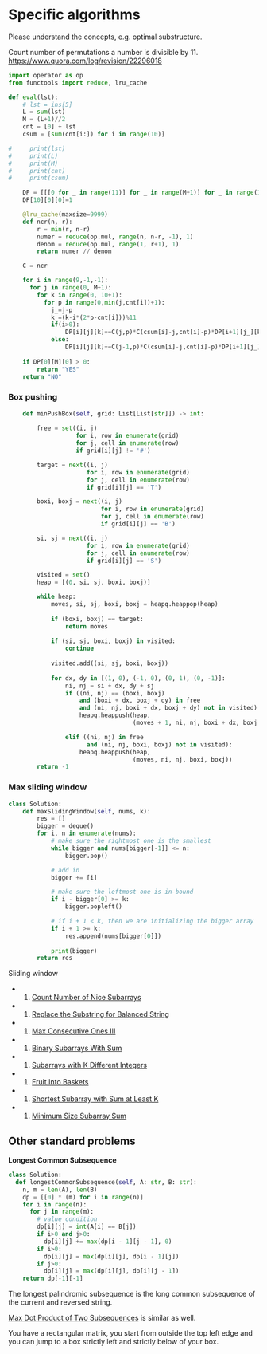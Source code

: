 # Specific algorithms

Please understand the concepts, e.g. optimal substructure.



Count number of permutations a number is divisible by 11. https://www.quora.com/log/revision/22296018

```python
import operator as op
from functools import reduce, lru_cache

def eval(lst):
    # lst = ins[5]
    L = sum(lst)
    M = (L+1)//2
    cnt = [0] + lst
    csum = [sum(cnt[i:]) for i in range(10)]

#     print(lst)
#     print(L)
#     print(M)
#     print(cnt)
#     print(csum)

    DP = [[[0 for _ in range(11)] for _ in range(M+1)] for _ in range(11)]
    DP[10][0][0]=1

    @lru_cache(maxsize=9999)
    def ncr(n, r):
        r = min(r, n-r)
        numer = reduce(op.mul, range(n, n-r, -1), 1)
        denom = reduce(op.mul, range(1, r+1), 1)
        return numer // denom

    C = ncr    

    for i in range(9,-1,-1):
      for j in range(0, M+1):
        for k in range(0, 10+1):
          for p in range(0,min(j,cnt[i])+1):
            j_=j-p
            k_=(k-i*(2*p-cnt[i]))%11
            if(i>0):
                DP[i][j][k]+=C(j,p)*C(csum[i]-j,cnt[i]-p)*DP[i+1][j_][k_]
            else:
                DP[i][j][k]+=C(j-1,p)*C(csum[i]-j,cnt[i]-p)*DP[i+1][j_][k_]
    
    if DP[0][M][0] > 0:
        return "YES"
    return "NO"
```





### Box pushing

```python
    def minPushBox(self, grid: List[List[str]]) -> int:
        
        free = set((i, j) 
                   for i, row in enumerate(grid) 
                   for j, cell in enumerate(row) 
                   if grid[i][j] != '#')

        target = next((i, j) 
                      for i, row in enumerate(grid) 
                      for j, cell in enumerate(row) 
                      if grid[i][j] == 'T')

        boxi, boxj = next((i, j) 
                          for i, row in enumerate(grid) 
                          for j, cell in enumerate(row) 
                          if grid[i][j] == 'B')

        si, sj = next((i, j) 
                      for i, row in enumerate(grid) 
                      for j, cell in enumerate(row) 
                      if grid[i][j] == 'S')

        visited = set()
        heap = [(0, si, sj, boxi, boxj)]

        while heap:
            moves, si, sj, boxi, boxj = heapq.heappop(heap)
            
            if (boxi, boxj) == target:
                return moves
            
            if (si, sj, boxi, boxj) in visited:
                continue
            
            visited.add((si, sj, boxi, boxj))
            
            for dx, dy in [(1, 0), (-1, 0), (0, 1), (0, -1)]:
                ni, nj = si + dx, dy + sj
                if ((ni, nj) == (boxi, boxj) 
                    and (boxi + dx, boxj + dy) in free 
                    and (ni, nj, boxi + dx, boxj + dy) not in visited):
                    heapq.heappush(heap, 
                                   (moves + 1, ni, nj, boxi + dx, boxj + dy))

                elif ((ni, nj) in free 
                      and (ni, nj, boxi, boxj) not in visited):
                    heapq.heappush(heap, 
                                   (moves, ni, nj, boxi, boxj))
        return -1
```



### Max sliding window

```python
class Solution:
    def maxSlidingWindow(self, nums, k):
        res = []
        bigger = deque()
        for i, n in enumerate(nums):
            # make sure the rightmost one is the smallest
            while bigger and nums[bigger[-1]] <= n:
                bigger.pop()

            # add in
            bigger += [i]

            # make sure the leftmost one is in-bound
            if i - bigger[0] >= k:
                bigger.popleft()

            # if i + 1 < k, then we are initializing the bigger array
            if i + 1 >= k:
                res.append(nums[bigger[0]])
                
            print(bigger)
        return res        
```



Sliding window

- 1. [Count Number of Nice Subarrays](https://leetcode.com/problems/count-number-of-nice-subarrays/discuss/419378/JavaC%2B%2BPython-Sliding-Window-atMost(K)-atMost(K-1))
- 1. [Replace the Substring for Balanced String](https://leetcode.com/problems/replace-the-substring-for-balanced-string/discuss/408978/javacpython-sliding-window/367697)
- 1. [Max Consecutive Ones III](https://leetcode.com/problems/max-consecutive-ones-iii/discuss/247564/javacpython-sliding-window/379427?page=3)
- 1. [Binary Subarrays With Sum](https://leetcode.com/problems/binary-subarrays-with-sum/discuss/186683/)
- 1. [Subarrays with K Different Integers](https://leetcode.com/problems/subarrays-with-k-different-integers/discuss/234482/JavaC%2B%2BPython-Sliding-Window-atMost(K)-atMost(K-1))
- 1. [Fruit Into Baskets](https://leetcode.com/problems/fruit-into-baskets/discuss/170740/Sliding-Window-for-K-Elements)
- 1. [Shortest Subarray with Sum at Least K](https://leetcode.com/problems/shortest-subarray-with-sum-at-least-k/discuss/143726/C%2B%2BJavaPython-O(N)-Using-Deque)
- 1. [Minimum Size Subarray Sum](https://leetcode.com/problems/minimum-size-subarray-sum/discuss/433123)



## Other standard problems

**Longest Common Subsequence**

```python
class Solution:
  def longestCommonSubsequence(self, A: str, B: str):
    n, m = len(A), len(B)
    dp = [[0] * (m) for i in range(n)]
    for i in range(n):
      for j in range(m):
        # value condition
        dp[i][j] = int(A[i] == B[j])
        if i>0 and j>0: 
          dp[i][j] += max(dp[i - 1][j - 1], 0)
        if i>0:
          dp[i][j] = max(dp[i][j], dp[i - 1][j])
        if j>0:
          dp[i][j] = max(dp[i][j], dp[i][j - 1])
    return dp[-1][-1]
```

The longest palindromic subsequence is the long common subsequence of the current and reversed string.

[Max Dot Product of Two Subsequences](https://leetcode.com/problems/max-dot-product-of-two-subsequences/) is similar as well.

You have a rectangular matrix, you start from outside the top left edge and you can jump to a box strictly left and strictly below of your box.

